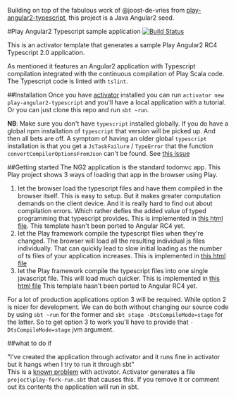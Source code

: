 Building on top of the fabulous work of @joost-de-vries from [play-angular2-typescript](https://github.com/joost-de-vries/play-angular2-typescript), this project is a Java Angular2 seed.

#Play Angular2 Typescript sample application [![Build Status](https://travis-ci.org/joost-de-vries/play-angular2-typescript.png?branch=master)](https://travis-ci.org/joost-de-vries/play-angular2-typescript)

This is an activator template that generates a sample Play Angular2 RC4 Typescript 2.0 application.

As mentioned it features an Angular2 application with Typescript compilation integrated with the continuous compilation of Play Scala code. The Typescript code is linted with `tslint`.

##Installation
Once you have [activator](https://www.typesafe.com/community/core-tools/activator-and-sbt) installed you can run `activator new play-angular2-typescript` and you'll have a local application with a tutorial. Or you can just clone this repo and run `sbt ~run`.  

**NB**: Make sure you don't have `typescript` installed globally. If you do have a global npm installation of `typescript` that version will be picked up. And then all bets are off.
A symptom of having an older global `typescript` installation is that you get a `JsTaskFailure` / `TypeError` that the function `convertCompilerOptionsFromJson` can't be found. See [this issue](https://github.com/joost-de-vries/play-angular2-typescript/issues/1)


##Getting started
The NG2 application is the standard todomvc app. 
This Play project shows 3 ways of loading that app in the browser using Play.  
1. let the browser load the typescript files and have them compiled in the browser itself. This is easy to setup. But it makes greater computation demands on the client device. And it is really hard to find out about compilation errors. Which rather defies the added value of typed programming that typescript provides. This is implemented in [this html file](https://github.com/joost-de-vries/play-angular2-typescript/blob/master/app/views/index.scala.html). This template hasn't been ported to Angular RC4 yet.  
2. let the Play framework compile the typescript files when they're changed. The browser will load all the resulting individual js files individually. That can quickly lead to slow initial loading as the number of ts files of your application increases. This is implemented in [this html file](https://github.com/joost-de-vries/play-angular2-typescript/blob/master/app/views/index1.scala.html)  
3. let the Play framework compile the typescript files into one single javascript file. This will load much quicker. This is implemented in [this html file](https://github.com/joost-de-vries/play-angular2-typescript/blob/master/app/views/index2.scala.html) This template hasn't been ported to Angular RC4 yet.  

For a lot of production applications option 3 will be required. While option 2 is nicer for development. 
We can do both without changing our source code by using `sbt ~run` for the former and `sbt stage -DtsCompileMode=stage` for the latter. So to get option 3 to work you'll have to provide that `-DtsCompileMode=stage` jvm argument.


##what to do if

"I've created the application through activator and it runs fine in activator but it hangs when I try to run it through sbt"  
This is a [known problem](https://github.com/typesafehub/activator/issues/1036) with activator. Activator generates a file `project\play-fork-run.sbt` that causes this. If you remove it or comment out its contents the application will run in sbt.

